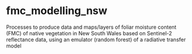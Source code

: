 # fmc_modelling_nsw
Processes to produce data and maps/layers of foliar moisture content (FMC) of native vegetation in New South Wales based on Sentinel-2 reflectance data, using an emulator (random forest) of a radiative transfer model
